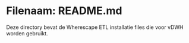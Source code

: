 # Filenaam: README.md
Deze directory bevat de Wherescape ETL installatie files die voor vDWH worden gebruikt.
 